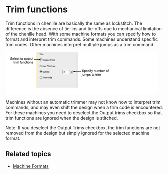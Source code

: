 # Trim functions

Trim functions in chenille are basically the same as lockstitch. The difference is the absence of tie-ins and tie-offs due to mechanical limitation of the chenille head. With some machine formats you can specify how to format and interpret trim commands. Some machines understand specific trim codes. Other machines interpret multiple jumps as a trim command.

![chenille_output00034.png](assets/chenille_output00034.png)

Machines without an automatic trimmer may not know how to interpret trim commands, and may even shift the design when a trim code is encountered. For these machines you need to deselect the Output trims checkbox so that trim functions are ignored when the design is stitched.

Note: If you deselect the Output Trims checkbox, the trim functions are not removed from the design but simply ignored for the selected machine format.

## Related topics

- [Machine Formats](../../Setup/machines/Machine_Formats)
